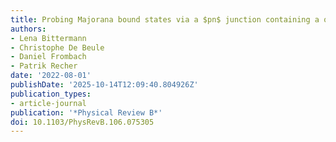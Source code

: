 ```yaml
---
title: Probing Majorana bound states via a $pn$ junction containing a quantum dot
authors:
- Lena Bittermann
- Christophe De Beule
- Daniel Frombach
- Patrik Recher
date: '2022-08-01'
publishDate: '2025-10-14T12:09:40.804926Z'
publication_types:
- article-journal
publication: '*Physical Review B*'
doi: 10.1103/PhysRevB.106.075305
---
```

